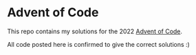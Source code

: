 # Advent of Code

This repo contains my solutions for the 2022 [Advent of Code](https://adventofcode.com/). 

All code posted here is confirmed to give the correct solutions :)

